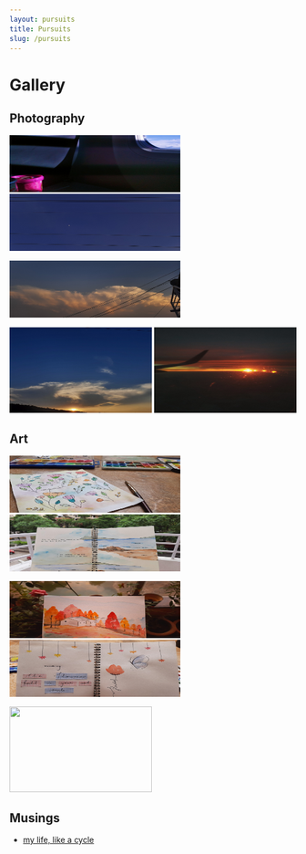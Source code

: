 ```yaml
---
layout: pursuits
title: Pursuits
slug: /pursuits
---
```


# Gallery

## Photography

<img src="/assets/img/gallery/photography/1.png" width="300px" height="100px"/>&nbsp; &nbsp; &nbsp;
<img src="/assets/img/gallery/photography/2.png" width="300px" height="100px"/>

<img src="/assets/img/gallery/photography/3.png" width="300px" height="100px"/>&nbsp; &nbsp; &nbsp;


<img src="/assets/img/gallery/photography/4.png" width="250px" height="150px"/>
<img src="/assets/img/gallery/photography/5.png" width="250px" height="150px"/>


## Art

<img src="/assets/img/gallery/art/1.png" width="300px" height="100px"/>&nbsp; &nbsp; &nbsp;
<img src="/assets/img/gallery/art/2.png" width="300px" height="100px"/>

<img src="/assets/img/gallery/art/3.png" width="300px" height="100px"/>&nbsp; &nbsp; &nbsp;
<img src="/assets/img/gallery/art/4.png" width="300px" height="100px"/>

<img src="/assets/img/gallery/art/5.png" width="250px" height="150px"/>

## Musings

* [my life, like a cycle]()
